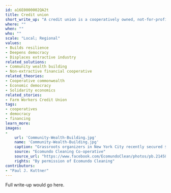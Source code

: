 ```yaml
---
id: a16E0000002QA2t
title: Credit union
short_write_up: "A credit union is a cooperatively owned, not-for-profit financial institution that offers banking, loans, and other financial services to members. Often focused on one or more specific populations such as workers at a company or residents in a neighborhood, credit unions are a vital alternative to large corporate banks — a value highlighted in the 2008 crash, during which U.S. credit unions saw relative stability while many banks were bailed out with massive infusions of public money. While not all credit unions live up to their promise, the institution is  structurally democratic, with each member having an equal vote in governance decisions. Credit unions can be an integral part of community-based development efforts, offering low-cost, locally accountable financial services."
where: ""
when: ""
who: ""
scale: "Local; Regional"
values:
- Builds resilience
- Deepens democracy
- Displaces extractive industry
related_solutions:
- Community wealth building
- Non-extractive financial cooperative
related_theories:
- Cooperative commonwealth
- Economic democracy
- Solidarity economics
related_stories:
- Farm Workers Credit Union
tags:
- cooperatives
- democracy
- financing
learn_more:
images:
-
    url: 'Community-Wealth-Building.jpg'
    name: 'Community-Wealth-Building.jpg' 
    caption: "Grassroots organizers in New York City recently secured $1.2 million in funding from the city council for a key component of community wealth building: the development of worker cooperatives."
    source: "Ecomundo Cleaning Co-operative"
    source_url: "https://www.facebook.com/EcomundoClean/photos/pb.214582215279233.-2207520000.1409980196./642307309173386/?type=3&theater"
    rights: "By permission of Ecomundo Cleaning"
contributors:
- "Paul J. Kuttner"
---
```

Full write-up would go here.
